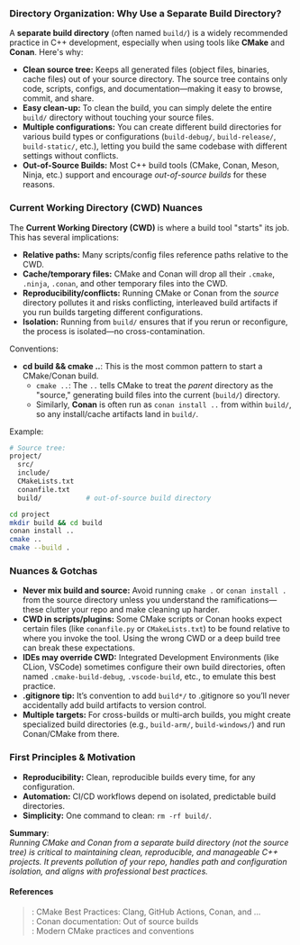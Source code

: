 ### Directory Organization: Why Use a Separate Build Directory?

A **separate build directory** (often named `build/`) is a widely recommended practice in C++ development, especially when using tools like **CMake** and **Conan**. Here's why:

- **Clean source tree:** Keeps all generated files (object files, binaries, cache files) out of your source directory. The source tree contains only code, scripts, configs, and documentation—making it easy to browse, commit, and share.
- **Easy clean-up:** To clean the build, you can simply delete the entire `build/` directory without touching your source files.
- **Multiple configurations:** You can create different build directories for various build types or configurations (`build-debug/`, `build-release/`, `build-static/`, etc.), letting you build the same codebase with different settings without conflicts.
- **Out-of-Source Builds:** Most C++ build tools (CMake, Conan, Meson, Ninja, etc.) support and encourage *out-of-source builds* for these reasons.

### **Current Working Directory (CWD) Nuances**

The **Current Working Directory (CWD)** is where a build tool "starts" its job. This has several implications:

- **Relative paths:** Many scripts/config files reference paths relative to the CWD.
- **Cache/temporary files:** CMake and Conan will drop all their `.cmake`, `.ninja`, `.conan`, and other temporary files into the CWD.
- **Reproducibility/conflicts:** Running CMake or Conan from the *source* directory pollutes it and risks conflicting, interleaved build artifacts if you run builds targeting different configurations.
- **Isolation:** Running from `build/` ensures that if you rerun or reconfigure, the process is isolated—no cross-contamination.

Conventions:

- **cd build && cmake ..**: This is the most common pattern to start a CMake/Conan build.
    - `cmake ..`: The `..` tells CMake to treat the *parent* directory as the "source," generating build files into the current (`build/`) directory.
    - Similarly, **Conan** is often run as `conan install ..` from within `build/`, so any install/cache artifacts land in `build/`.

Example:
```bash
# Source tree:
project/
  src/
  include/
  CMakeLists.txt
  conanfile.txt
  build/           # out-of-source build directory

cd project
mkdir build && cd build
conan install ..
cmake ..
cmake --build .
```

### **Nuances & Gotchas**

- **Never mix build and source:** Avoid running `cmake .` or `conan install .` from the source directory unless you understand the ramifications—these clutter your repo and make cleaning up harder.
- **CWD in scripts/plugins:** Some CMake scripts or Conan hooks expect certain files (like `conanfile.py` or `CMakeLists.txt`) to be found relative to where you invoke the tool. Using the wrong CWD or a deep build tree can break these expectations.
- **IDEs may override CWD:** Integrated Development Environments (like CLion, VSCode) sometimes configure their own build directories, often named `.cmake-build-debug`, `.vscode-build`, etc., to emulate this best practice.
- **.gitignore tip:** It’s convention to add `build*/` to .gitignore so you’ll never accidentally add build artifacts to version control.
- **Multiple targets:** For cross-builds or multi-arch builds, you might create specialized build directories (e.g., `build-arm/`, `build-windows/`) and run Conan/CMake from there.

### **First Principles & Motivation**

- **Reproducibility:** Clean, reproducible builds every time, for any configuration.
- **Automation:** CI/CD workflows depend on isolated, predictable build directories.
- **Simplicity:** One command to clean: `rm -rf build/`.

**Summary**:  
*Running CMake and Conan from a separate build directory (not the source tree) is critical to maintaining clean, reproducible, and manageable C++ projects. It prevents pollution of your repo, handles path and configuration isolation, and aligns with professional best practices.*

#### References
> : CMake Best Practices: Clang, GitHub Actions, Conan, and ...  
> : Conan documentation: Out of source builds  
> : Modern CMake practices and conventions